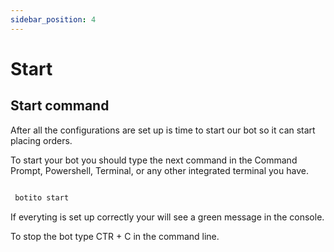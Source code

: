```yaml
---
sidebar_position: 4
---
```


# Start

## Start command

After all the configurations are set up is time to start our bot so it can start placing orders.

To start your bot you should type the next command in the Command Prompt, Powershell, Terminal, or any other integrated terminal you have.

```bash

 botito start

```

If everyting is set up correctly your will see a green message in the console.

To stop the bot type CTR + C in the command line.
